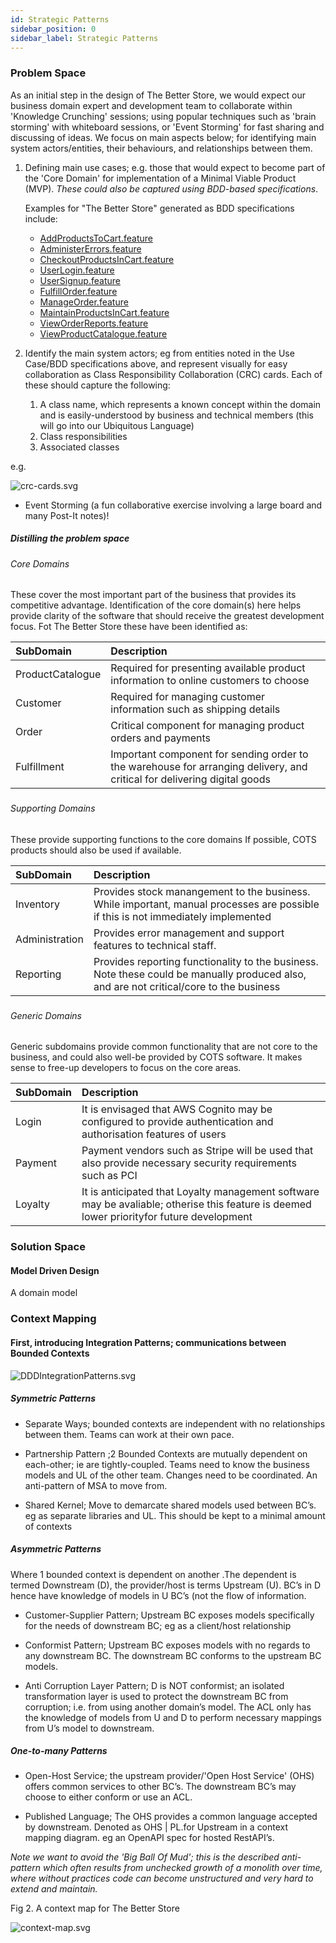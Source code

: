 ```yaml
---
id: Strategic Patterns
sidebar_position: 0
sidebar_label: Strategic Patterns
---
```

### Problem Space
As an initial step in the design of The Better Store, we would expect our business domain expert and development team 
to collaborate within 'Knowledge Crunching' sessions; using popular techniques such as 'brain storming' with
whiteboard sessions, or 'Event Storming' for fast sharing and discussing of ideas. We focus on main aspects below; 
for identifying main system actors/entities, their behaviours, and relationships between them.


1. Defining main use cases; e.g. those that would expect to become part of the 'Core Domain' for implementation of a 
Minimal Viable Product (MVP). _These could also be captured using BDD-based specifications_.

   Examples for "The Better Store" generated as BDD specifications include:
   * [AddProductsToCart.feature](bdd/AddProductsToCart.feature.md)
   * [AdministerErrors.feature](bdd/AdministerErrors.feature.md)
   * [CheckoutProductsInCart.feature](bdd/CheckoutProductsInCart.feature.md)
   * [UserLogin.feature](bdd/UserLogin.feature.md)
   * [UserSignup.feature](bdd/UserSignup.feature.md)
   * [FulfillOrder.feature](bdd/FulfillOrder.feature.md)
   * [ManageOrder.feature](bdd/ManageOrder.feature.md)
   * [MaintainProductsInCart.feature](bdd/MaintainProductsInCart.feature.md)
   * [ViewOrderReports.feature](bdd/ViewOrderReports.feature.md)
   * [ViewProductCatalogue.feature](bdd/ViewProductCatalogue.feature.md)

2. Identify the main system actors; eg from entities noted in the Use Case/BDD specifications above, 
and represent visually for easy collaboration as Class Responsibility Collaboration (CRC) cards.
Each of these should capture the following:
     1. A class name, which represents a known concept within the domain and is easily-understood by business and technical 
     members (this will go into our Ubiquitous Language)
     2. Class responsibilities
     3. Associated classes

e.g.

  ![crc-cards.svg](crc-cards.svg)

* Event Storming (a fun collaborative exercise involving a large board and many Post-It notes)!






##### Distilling the problem space



###### Core Domains
These cover the most important part of the business that provides its competitive advantage.
Identification of the core domain(s) here helps provide clarity of the software that should receive
the greatest development focus. Fot The Better Store these have been identified as:

|SubDomain|Description|
|:---|:---|
|ProductCatalogue|Required for presenting available product information to online customers to choose|
|Customer|Required for managing customer information such as shipping details|
|Order|Critical component for managing product orders and payments|
|Fulfillment|Important component for sending order to the warehouse for arranging delivery, and critical for delivering digital goods|

###
###### Supporting Domains
These provide supporting functions to the core domains If possible, COTS products should also be used if available.

|SubDomain|Description|
|:---|:---|
|Inventory|Provides stock manangement to the business. While important, manual processes are possible if this is not immediately implemented|
|Administration|Provides error management and support features to technical staff.|
|Reporting|Provides reporting functionality to the business. Note these could be manually produced also, and are not critical/core to the business|

###
###### Generic Domains
Generic subdomains provide common functionality that are not core to the business, and could also well-be 
provided by COTS software. It makes sense to free-up developers to focus on the core areas.

|SubDomain|Description|
|:---|:---|
|Login|It is envisaged that AWS Cognito may be configured to provide authentication and authorisation features of users |
|Payment|Payment vendors such as Stripe will be used that also provide necessary security requirements such as PCI|
|Loyalty|It is anticipated that Loyalty management software may be avaliable; otherise this feature is deemed lower priorityfor future development|


### Solution Space
#### Model Driven Design
A domain model

### Context Mapping

#### First, introducing Integration Patterns; communications between Bounded Contexts
![DDDIntegrationPatterns.svg](DDDIntegrationPatterns.svg)

##### Symmetric Patterns

* Separate Ways; bounded contexts are independent with no relationships between them. Teams can work at their own pace.

* Partnership Pattern ;2 Bounded Contexts are mutually dependent on each-other; ie are tightly-coupled. Teams need to know the business models and UL of the other team. Changes need to be coordinated. An anti-pattern of MSA to move from.

* Shared Kernel; Move to demarcate shared models used between BC’s. eg as separate libraries and UL. This should be kept to a minimal amount of contexts

##### Asymmetric Patterns
Where 1 bounded context is dependent on another .The dependent is termed Downstream (D), the provider/host is terms Upstream (U). 
BC’s in D hence have knowledge of models in U BC’s (not the flow of information.

* Customer-Supplier Pattern; Upstream BC exposes models specifically for the needs of downstream BC; eg as a client/host relationship

* Conformist Pattern; Upstream BC exposes models with no regards to any downstream BC. The downstream BC conforms to the upstream BC models.

* Anti Corruption Layer Pattern; D is NOT conformist; an isolated transformation layer is used to protect the downstream BC from corruption; i.e. from using another domain’s model. The ACL only has the knowledge of models from U and D to perform necessary mappings from U’s model to downstream.

##### One-to-many Patterns

* Open-Host Service; the upstream provider/'Open Host Service' (OHS) offers common services to other BC’s. The downstream BC’s may choose to either conform or use an ACL.

* Published Language; The OHS provides a common language accepted by downstream. Denoted as OHS | PL.for Upstream in a context mapping diagram. eg an OpenAPI spec for hosted RestAPI’s.

_Note we want to avoid the 'Big Ball Of Mud'; this is the described anti-pattern which often results from unchecked growth of a monolith over time, where without practices code can become unstructured and very hard to extend and maintain._

Fig 2. A context map for The Better Store

![context-map.svg](context-map.svg)
